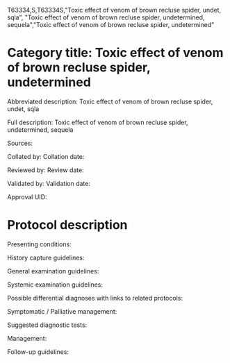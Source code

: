 T63334,S,T63334S,"Toxic effect of venom of brown recluse spider, undet, sqla", "Toxic effect of venom of brown recluse spider, undetermined, sequela","Toxic effect of venom of brown recluse spider, undetermined"
# Category title: Toxic effect of venom of brown recluse spider, undetermined

Abbreviated description: Toxic effect of venom of brown recluse spider, undet, sqla

Full description: Toxic effect of venom of brown recluse spider, undetermined, sequela

Sources:

Collated by:
Collation date:

Reviewed by:
Review date:

Validated by:
Validation date:

Approval UID:

# Protocol description

Presenting conditions:

History capture guidelines:

General examination guidelines:

Systemic examination guidelines:

Possible differential diagnoses with links to related protocols:

Symptomatic / Palliative management:

Suggested diagnostic tests:

Management:

Follow-up guidelines:
